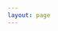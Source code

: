 ```yaml
---
layout: page
---
```


<script setup lang="ts">
import { ref, watch } from 'vue'
import { inBrowser } from 'vitepress'

// 原生方式获取查询参数
const getQueryParam = (paramName: string): string | undefined => {
  if(inBrowser){
    const queryString = window.location.search;
    const urlParams = new URLSearchParams(queryString);
    return urlParams.get(paramName) || undefined;
  }
  return undefined;
};

// 获取 name 参数
const name = ref(getQueryParam('name'));
// 用于强制重新渲染的 key
const renderKey = ref(0);
renderKey.value += 1;
</script>

<!-- 使用 key 属性强制重新渲染 -->
<PageTable :dirName="name" :key="renderKey" />
